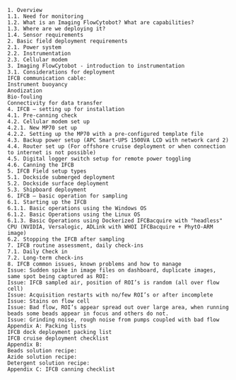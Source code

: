     1. Overview
    1.1. Need for monitoring
    1.2. What is an Imaging FlowCytobot? What are capabilities?
    1.3. Where are we deploying it?
    1.4. Sensor requirements
    2. Basic field deployment requirements
    2.1. Power system
    2.2. Instrumentation
    2.3. Cellular modem
    3. Imaging FlowCytobot - introduction to instrumentation
    3.1. Considerations for deployment
    IFCB communication cable:
    Instrument buoyancy
    Anodization
    Bio-fouling
    Connectivity for data transfer
    4. IFCB – setting up for installation
    4.1. Pre-canning check
    4.2. Cellular modem set up
    4.2.1. New MP70 set up
    4.2.2. Setting up the MP70 with a pre-configured template file
    4.3. Backup power setup (APC Smart-UPS 1500VA LCD with network card 2)
    4.4. Router set up (For offshore cruise deployment or when connection to internet is not possible)
    4.5. Digital logger switch setup for remote power toggling
    4.6. Canning the IFCB
    5. IFCB Field setup types
    5.1. Dockside submerged deployment
    5.2. Dockside surface deployment
    5.3. Shipboard deployment
    6. IFCB – basic operation for sampling
    6.1. Starting up the IFCB
    6.1.1. Basic operations using the Windows OS
    6.1.2. Basic Operations using the Linux OS
    6.1.3. Basic Operations using Dockerized IFCBacquire with "headless" CPU (NVIDIA, Versalogic, ADLink with WHOI IFCBacquire + PhytO-ARM image)
    6.2. Stopping the IFCB after sampling
    7. IFCB routine assessment, daily check-ins
    7.1. Daily Check in
    7.2. Long-term check-ins
    8. IFCB common issues, known problems and how to manage
    Issue: Sudden spike in image files on dashboard, duplicate images, same spot being captured as ROI:
    Issue: IFCB sampled air, position of ROI’s is random (all over flow cell)
    Issue: Acquisition restarts with no/few ROI’s or after incomplete
    Issue: Stains on flow cell
    Issue: Bad flow, ROI’s appear spread out over large area, when running beads some beads appear in focus and others do not.
    Issue: Grinding noise, rough noise from pumps coupled with bad flow
    Appendix A: Packing lists
    IFCB dock deployment packing list
    IFCB cruise deployment checklist
    Appendix B:
    Beads solution recipe:
    Azide solution recipe:
    Detergent solution recipe:
    Appendix C: IFCB canning checklist
